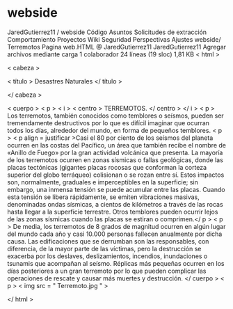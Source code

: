 # webside

JaredGutierrez11
/
webside
Código
Asuntos
Solicitudes de extracción
Comportamiento
Proyectos
Wiki
Seguridad
Perspectivas
Ajustes
webside/ Terremotos Pagina web.HTML
@ JaredGutierrez11
JaredGutierrez11 Agregar archivos mediante carga
 1 colaborador
24 líneas (19 sloc)  1,81 KB
< html >

< cabeza >

< título >
Desastres Naturales
</ título >

</ cabeza >

< cuerpo >
< p >
 < i > < centro > TERREMOTOS. </ centro > </ i >
< p >
Los terremotos, también conocidos como temblores o seísmos, pueden ser tremendamente destructivos por lo que es difícil imaginar que ocurran todos los días, alrededor del mundo, en forma de pequeños temblores.
< p >
< p  align = justificar >Casi el 80 por ciento de los seísmos del planeta ocurren en las costas del Pacífico, un área que también recibe el nombre de «Anillo de Fuego» por la gran actividad volcánica que presenta. La mayoría de los terremotos ocurren en zonas sísmicas o fallas geológicas, donde las placas tectónicas (gigantes placas rocosas que conforman la corteza superior del globo terráqueo) colisionan o se rozan entre sí. Estos impactos son, normalmente, graduales e imperceptibles en la superficie; sin embargo, una inmensa tensión se puede acumular entre las placas. Cuando esta tensión se libera rápidamente, se emiten vibraciones masivas, denominadas ondas sísmicas, a cientos de kilómetros a través de las rocas hasta llegar a la superficie terrestre. Otros temblores pueden ocurrir lejos de las zonas sísmicas cuando las placas se estiran o comprimen.</ p >
< p >
De media, los terremotos de 8 grados de magnitud ocurren en algún lugar del mundo cada año y casi 10.000 personas fallecen anualmente por dicha causa. Las edificaciones que se derrumban son las responsables, con diferencia, de la mayor parte de las víctimas, pero la destrucción se exacerba por los deslaves, deslizamientos, incendios, inundaciones o tsunamis que acompañan al seísmo. Réplicas más pequeñas ocurren en los días posteriores a un gran terremoto por lo que pueden complicar las operaciones de rescate y causar más muertes y destrucción.
</ cuerpo >
< p >
< img  src = " Terremoto.jpg " >

</ html >
